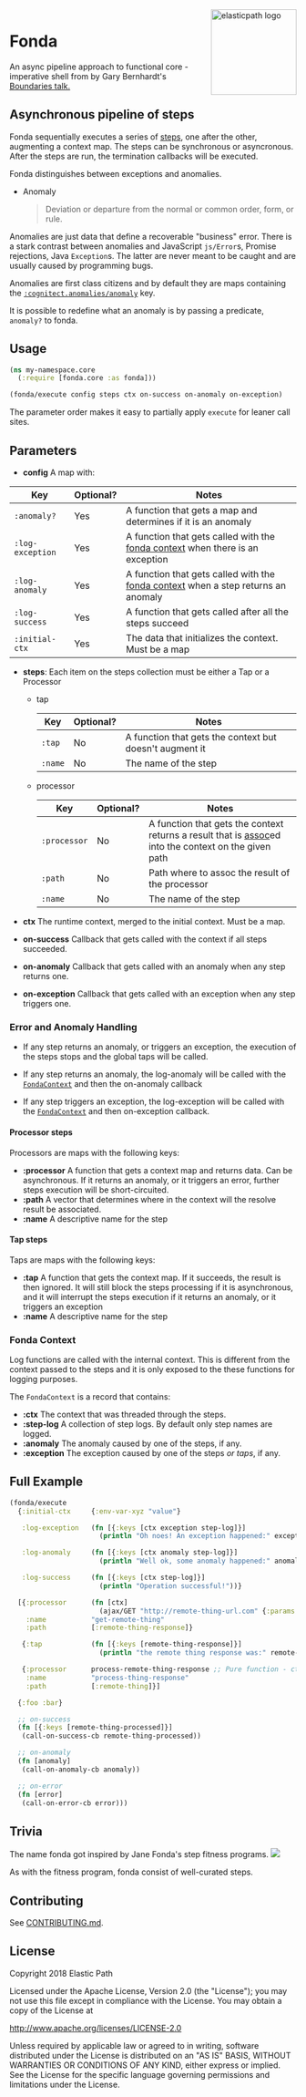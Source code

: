 <img src="https://www.elasticpath.com/sites/all/themes/bootstrap/images/elastlic-path-logo-RGB.svg" alt="elasticpath logo" title="elasticpath" align="right" width="150"/>

# Fonda

An async pipeline approach to functional core - imperative shell from by Gary Bernhardt's [Boundaries talk.](https://www.destroyallsoftware.com/talks/boundaries)

## Asynchronous pipeline of steps

Fonda sequentially executes a series of [steps](#trivia), one after the other, augmenting a context map. The steps can be synchronous or asyncronous. After the steps are run, the termination callbacks will be executed.

Fonda distinguishes between exceptions and anomalies.

- Anomaly

  > Deviation or departure from the normal or common order, form, or rule.

Anomalies are just data that define a recoverable "business" error. There is a stark contrast between anomalies and JavaScript `js/Error`s, Promise rejections, Java `Exception`s. The latter are never meant to be caught and are usually caused by programming bugs.

Anomalies are first class citizens and by default they are maps containing the [`:cognitect.anomalies/anomaly`](https://github.com/cognitect-labs/anomalies) key.

It is possible to redefine what an anomaly is by passing a predicate, `anomaly?` to fonda.

## Usage

```clojure
(ns my-namespace.core
  (:require [fonda.core :as fonda]))

(fonda/execute config steps ctx on-success on-anomaly on-exception)
```

The parameter order makes it easy to partially apply `execute` for leaner call sites.

## Parameters

- **config** A map with:

| Key | Optional? | Notes |
|---|---|---|
| `:anomaly?` | Yes | A function that gets a map and determines if it is an anomaly |
| `:log-exception` | Yes | A function that gets called with the [fonda context](#fonda-context) when there is an exception |
| `:log-anomaly` | Yes | A function that gets called with the [fonda context](#fonda-context) when a step returns an anomaly |
| `:log-success` | Yes | A function that gets called after all the steps succeed |
| `:initial-ctx` | Yes | The data that initializes the context. Must be a map |

- **steps**: Each item on the steps collection must be either a Tap or a Processor

  - tap

    | Key | Optional? | Notes |
    |---|---|---|
    | `:tap` | No | A function that gets the context but doesn't augment it |
    | `:name` | No | The name of the step |

  - processor

    | Key | Optional? | Notes |
    |---|---|---|
    | `:processor` | No | A function that gets the context returns a result that is [assoc](https://clojuredocs.org/clojure.core/assoc)ed into the context on the given path|
    | `:path` | No | Path where to assoc the result of the processor |
    | `:name` | No | The name of the step |


- **ctx**          The runtime context, merged to the initial context. Must be a map.
- **on-success**   Callback that gets called with the context if all steps succeeded.
- **on-anomaly**   Callback that gets called with an anomaly when any step returns one.
- **on-exception** Callback that gets called with an exception when any step triggers one.

### Error and Anomaly Handling

- If any step returns an anomaly, or triggers an exception, the execution of the steps stops and the global taps will be called.

- If any step returns an anomaly, the log-anomaly will be called with the [`FondaContext`](#fonda-context) and then the on-anomaly callback

- If any step triggers an exception, the log-exception will be called with the [`FondaContext`](#fonda-context) and then on-exception callback.

#### Processor steps

Processors are maps with the following keys:

- **:processor** A function that gets a context map and returns data. Can be asynchronous.
                 If it returns an anomaly, or it triggers an error, further steps execution will be short-circuited.
- **:path** A vector that determines where in the context will the resolve result be associated.
- **:name** A descriptive name for the step

#### Tap steps

Taps are maps with the following keys:

- **:tap**  A function that gets the context map. If it succeeds, the result is then ignored.
            It will still block the steps processing if it is asynchronous, and it will interrupt the steps execution if it returns an anomaly, or it triggers an exception
- **:name** A descriptive name for the step

### <a name="fonda-context"></a>Fonda Context

Log functions are called with the internal context. This is different from the context passed to the steps and it is only exposed to the these functions for logging purposes.

The `FondaContext` is a record that contains:

- **:ctx**       The context that was threaded through the steps.
- **:step-log**  A collection of step logs. By default only step names are logged.
- **:anomaly**   The anomaly caused by one of the steps, if any.
- **:exception** The exception caused by one of the steps _or taps_, if any.

## Full Example

```clojure
(fonda/execute
  {:initial-ctx     {:env-var-xyz "value"}

   :log-exception   (fn [{:keys [ctx exception step-log]}]
                      (println "Oh noes! An exception happened:" exception))

   :log-anomaly     (fn [{:keys [ctx anomaly step-log]}]
                      (println "Well ok, some anomaly happened:" anomaly))

   :log-success     (fn [{:keys [ctx step-log]}]
                      (println "Operation successful!"))}

  [{:processor      (fn [ctx]
                      (ajax/GET "http://remote-thing-url.com" {:params (:remote-thing-params ctx)})
    :name           "get-remote-thing"
    :path           [:remote-thing-response]}

   {:tap            (fn [{:keys [remote-thing-response]}]
                      (println "the remote thing response was:" remote-thing-response))}

   {:processor      process-remote-thing-response ;; Pure function - ctx in - ctx out
    :name           "process-thing-response"
    :path           [:remote-thing]}]

  {:foo :bar}

  ;; on-success
  (fn [{:keys [remote-thing-processed]}]
   (call-on-success-cb remote-thing-processed))

  ;; on-anomaly
  (fn [anomaly]
   (call-on-anomaly-cb anomaly))

  ;; on-error
  (fn [error]
   (call-on-error-cb error)))

```

## Trivia

The name fonda got inspired by Jane Fonda's step fitness programs.
![](https://img.buzzfeed.com/buzzfeed-static/static/enhanced/webdr03/2013/8/15/10/anigif_enhanced-buzz-31474-1376578012-1.gif?downsize=700:*&output-format=auto&output-quality=auto)

As with the fitness program, fonda consist of well-curated steps.

## Contributing

See [CONTRIBUTING.md](./CONTRIBUTING.md).

## License

Copyright 2018 Elastic Path

Licensed under the Apache License, Version 2.0 (the "License");
you may not use this file except in compliance with the License.
You may obtain a copy of the License at

http://www.apache.org/licenses/LICENSE-2.0

Unless required by applicable law or agreed to in writing, software
distributed under the License is distributed on an "AS IS" BASIS,
WITHOUT WARRANTIES OR CONDITIONS OF ANY KIND, either express or implied.
See the License for the specific language governing permissions and
limitations under the License.
